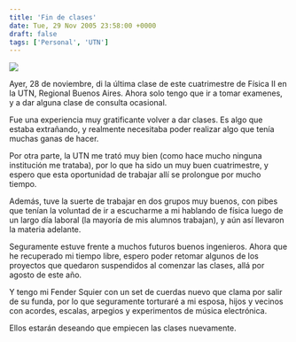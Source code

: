 ```yaml
---
title: 'Fin de clases'
date: Tue, 29 Nov 2005 23:58:00 +0000
draft: false
tags: ['Personal', 'UTN']
---
```


[![](http://photos1.blogger.com/blogger/4304/163/400/UTNweb6.gif)](http://photos1.blogger.com/blogger/4304/163/1600/UTNweb6.gif)

Ayer, 28 de noviembre, di la última clase de este cuatrimestre de Física II en 
la UTN, Regional Buenos Aires. Ahora solo tengo que ir a tomar examenes, y a 
dar alguna clase de consulta ocasional. 

Fue una experiencia muy gratificante volver a dar clases. Es algo que estaba 
extrañando, y realmente necesitaba poder realizar algo que tenía muchas ganas 
de hacer. 

Por otra parte, la UTN me trató muy bien (como hace mucho ninguna institución 
me trataba), por lo que ha sido un muy buen cuatrimestre, y espero que esta 
oportunidad de trabajar allí se prolongue por mucho tiempo. 

Además, tuve la suerte de trabajar en dos grupos muy buenos, con pibes que tenían 
la voluntad de ir a escucharme a mi hablando de física luego de un largo día 
laboral (la mayoría de mis alumnos trabajan), y aún así llevaron la materia adelante. 

Seguramente estuve frente a muchos futuros buenos ingenieros. Ahora que he 
recuperado mi tiempo libre, espero poder retomar algunos de los proyectos que 
quedaron suspendidos al comenzar las clases, allá por agosto de este año. 

Y tengo mi Fender Squier con un set de cuerdas nuevo que clama por salir de su 
funda, por lo que seguramente torturaré a mi esposa, hijos y vecinos con acordes, 
escalas, arpegios y experimentos de música electrónica. 

Ellos estarán deseando que empiecen las clases nuevamente.
